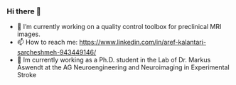 ### Hi there 👋

<!--
**arefks/arefks** is a ✨ _special_ ✨ repository because its `README.md` (this file) appears on your GitHub profile.

Here are some ideas to get you started:

- 🔭 I’m currently working on ...
- 🌱 I’m currently learning ...
- 👯 I’m looking to collaborate on ...
- 🤔 I’m looking for help with ...
- 💬 Ask me about ...
- 📫 How to reach me: ...
- 😄 Pronouns: ...
- ⚡ Fun fact: ...
-->

- 🔭 I’m currently working on a quality control toolbox for preclinical MRI images.
- 📫 How to reach me: https://www.linkedin.com/in/aref-kalantari-sarcheshmeh-943449146/
- 👯 Im currently working as a Ph.D. student in the Lab of Dr. Markus Aswendt at the AG Neuroengineering and Neuroimaging in Experimental Stroke
